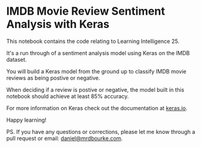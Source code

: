 # IMDB Movie Review Sentiment Analysis with Keras

This notebook contains the code relating to Learning Intelligence 25.

It's a run through of a sentiment analysis model using Keras on the IMDB dataset.

You will build a Keras model from the ground up to classify IMDB movie reviews as being postive or negative. 

When deciding if a review is postive or negative, the model built in this notebook should achieve at least 85% accuracy. 

For more information on Keras check out the documentation at [keras.io](http://keras.io).

Happy learning!

PS. If you have any questions or corrections, please let me know through a pull request or email: daniel@mrdbourke.com.
